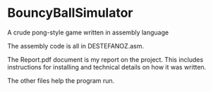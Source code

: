 BouncyBallSimulator
===================

A crude pong-style game written in assembly language

The assembly code is all in DESTEFANOZ.asm. 

The Report.pdf document is my report on the project. This includes instructions for installing and technical details on how it was written. 

The other files help the program run. 